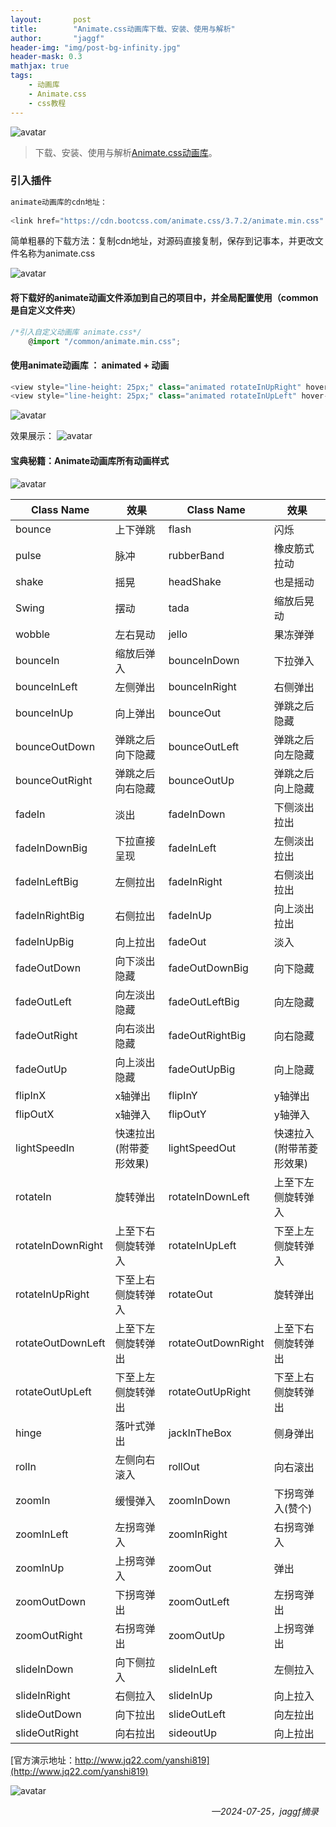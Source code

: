 ```yaml
---
layout:       post
title:        "Animate.css动画库下载、安装、使用与解析"
author:       "jaggf"
header-img: "img/post-bg-infinity.jpg"
header-mask: 0.3
mathjax: true
tags:
    - 动画库
    - Animate.css
    - css教程
---
```

![avatar](https://upload-bbs.miyoushe.com/upload/2024/07/25/192840027/526eaeebaaa97440b4916193fb682fdd_4428561152603494998.png?x-oss-process=image/resize,s_600/quality,q_80/auto-orient,0/interlace,1/format,png)
> 下载、安装、使用与解析[Animate.css动画库](https://animate.style/)。

### 引入插件

```ts
animate动画库的cdn地址：
 
<link href="https://cdn.bootcss.com/animate.css/3.7.2/animate.min.css" rel="stylesheet">

```

简单粗暴的下载方法：复制cdn地址，对源码直接复制，保存到记事本，并更改文件名称为animate.css

![avatar](https://upload-bbs.miyoushe.com/upload/2024/07/25/192840027/c1b995464fe5919c00555565e4e6c5ab_300265911436270335.png?x-oss-process=image/resize,s_600/quality,q_80/auto-orient,0/interlace,1/format,png)

#### 将下载好的animate动画文件添加到自己的项目中，并全局配置使用（common 是自定义文件夹）

```ts
/*引入自定义动画库 animate.css*/
	@import "/common/animate.min.css";
```

#### 使用animate动画库 ： animated + 动画

```ts
<view style="line-height: 25px;" class="animated rotateInUpRight" hover-class="fadeInUp">哈萨克激动啥肯定会进口的哈萨克记得哈卡斯</view>
<view style="line-height: 25px;" class="animated rotateInUpLeft" hover-class="flip">肯定会进口的哈萨克记得哈卡斯</view>
```
![avatar](https://upload-bbs.miyoushe.com/upload/2024/07/25/192840027/e0e70e0c0775da8d215870f8eb7026fb_2479498575733105155.png?x-oss-process=image/resize,s_600/quality,q_80/auto-orient,0/interlace,1/format,png)

效果展示：
![avatar](https://upload-bbs.miyoushe.com/upload/2024/07/25/192840027/f77a362b330c97148d3b58cf56a1fc87_1177515063123573529.png?x-oss-process=image/resize,s_600/quality,q_80/auto-orient,0/interlace,1/format,png)

#### 宝典秘籍：Animate动画库所有动画样式
![avatar](https://upload-bbs.miyoushe.com/upload/2024/07/25/192840027/fd3daf0915b824ce23819d3bac77e9e7_4699581641489456923.png?x-oss-process=image/resize,s_600/quality,q_80/auto-orient,0/interlace,1/format,png)




| Class Name  | 效果  | Class Name  | 效果  |
|-------------|---|---|---|
| bounce      | 上下弹跳 | flash | 闪烁 |
| pulse       | 脉冲  | rubberBand | 橡皮筋式拉动 |
| shake       | 摇晃  | headShake  | 也是摇动   |
| Swing       | 摆动  | tada       | 缩放后晃动 |
| wobble      | 左右晃动 | jello     | 果冻弹弹   |
| bounceIn    | 缩放后弹入 | bounceInDown | 下拉弹入 |
| bounceInLeft| 左侧弹出 | bounceInRight | 右侧弹出 |
| bounceInUp  | 向上弹出 | bounceOut | 弹跳之后隐藏 |
| bounceOutDown| 弹跳之后向下隐藏 | bounceOutLeft | 弹跳之后向左隐藏 |
| bounceOutRight | 弹跳之后向右隐藏 | bounceOutUp | 弹跳之后向上隐藏 |
| fadeIn      | 淡出  | fadeInDown | 下侧淡出拉出 |
| fadeInDownBig | 下拉直接呈现 | fadeInLeft | 左侧淡出拉出 |
| fadeInLeftBig | 左侧拉出 | fadeInRight | 右侧淡出拉出 |
| fadeInRightBig | 右侧拉出 | fadeInUp | 向上淡出拉出 |
| fadeInUpBig | 向上拉出 | fadeOut | 淡入  |
| fadeOutDown | 向下淡出隐藏 | fadeOutDownBig | 向下隐藏 |
| fadeOutLeft | 向左淡出隐藏 | fadeOutLeftBig | 向左隐藏 |
| fadeOutRight | 向右淡出隐藏 | fadeOutRightBig | 向右隐藏 |
| fadeOutUp   | 向上淡出隐藏 | fadeOutUpBig | 向上隐藏 |
| flipInX     | x轴弹出 | flipInY   | y轴弹出 |
| flipOutX    | x轴弹入 | flipOutY  | y轴弹入 |
| lightSpeedIn | 快速拉出(附带菱形效果) | lightSpeedOut | 快速拉入(附带芾菱形效果) |
| rotateIn    | 旋转弹出 | rotateInDownLeft | 上至下左侧旋转弹入 |
| rotateInDownRight | 上至下右侧旋转弹入 | rotateInUpLeft | 下至上左侧旋转弹入 |
| rotateInUpRight | 下至上右侧旋转弹入 | rotateOut | 旋转弹出 |
| rotateOutDownLeft | 上至下左侧旋转弹出 | rotateOutDownRight | 上至下右侧旋转弹出 |
| rotateOutUpLeft | 下至上左侧旋转弹出 | rotateOutUpRight | 下至上右侧旋转弹出 |
| hinge       | 落叶式弹出 | jackInTheBox | 侧身弹出 |
| rolIn       | 左侧向右滚入 | rollOut   | 向右滚出 |
| zoomIn      | 缓慢弹入 | zoomInDown | 下拐弯弹入(赞个) |
| zoomInLeft  | 左拐弯弹入 | zoomInRight | 右拐弯弹入 |
| zoomInUp    | 上拐弯弹入 | zoomOut   | 弹出 |
| zoomOutDown | 下拐弯弹出 | zoomOutLeft | 左拐弯弹出 |
| zoomOutRight | 右拐弯弹出 | zoomOutUp | 上拐弯弹出 |
| slideInDown | 向下侧拉入 | slideInLeft | 左侧拉入 |
| slideInRight | 右侧拉入 | slideInUp | 向上拉入 |
| slideOutDown | 向下拉出 | slideOutLeft | 向左拉出 |
| slideOutRight | 向右拉出 | sideoutUp | 向上拉出 |



[官方演示地址：http://www.jq22.com/yanshi819](http://www.jq22.com/yanshi819)

![avatar](https://upload-bbs.miyoushe.com/upload/2024/07/25/192840027/711b2372944cd4bffea40eb1541db1c7_8864906656129679878.png?x-oss-process=image/resize,s_600/quality,q_80/auto-orient,0/interlace,1/format,png)

&ensp;&ensp;&ensp;&ensp;&ensp;&ensp;&ensp;&ensp;&ensp;&ensp;&ensp;&ensp;&ensp;&ensp;&ensp;&ensp;&ensp;&ensp;&ensp;&ensp;&ensp;&ensp;&ensp;&ensp;&ensp;&ensp;&ensp;&ensp;&ensp;&ensp;&ensp;&ensp;&ensp;&ensp;&ensp;&ensp;&ensp;&ensp;&ensp;&ensp;&ensp;&ensp;&ensp;&ensp;&ensp;&ensp;*—2024-07-25，jaggf摘录*
